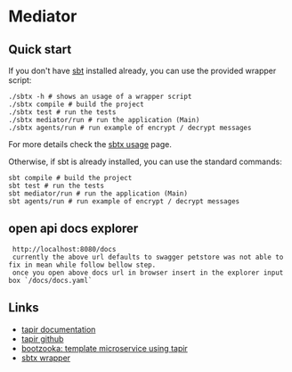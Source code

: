 # Mediator

## Quick start

If you don't have [sbt](https://www.scala-sbt.org) installed already, you can use the provided wrapper script:

```shell
./sbtx -h # shows an usage of a wrapper script
./sbtx compile # build the project
./sbtx test # run the tests
./sbtx mediator/run # run the application (Main)
./sbtx agents/run # run example of encrypt / decrypt messages
```

For more details check the [sbtx usage](https://github.com/dwijnand/sbt-extras#sbt--h) page.

Otherwise, if sbt is already installed, you can use the standard commands:

```shell
sbt compile # build the project
sbt test # run the tests
sbt mediator/run # run the application (Main)
sbt agents/run # run example of encrypt / decrypt messages
```

## open api docs explorer

```shell
 http://localhost:8080/docs 
 currently the above url defaults to swagger petstore was not able to fix in mean while follow bellow step.
 once you open above docs url in browser insert in the explorer input box `/docs/docs.yaml`
```

## Links

* [tapir documentation](https://tapir.softwaremill.com/en/latest/)
* [tapir github](https://github.com/softwaremill/tapir)
* [bootzooka: template microservice using tapir](https://softwaremill.github.io/bootzooka/)
* [sbtx wrapper](https://github.com/dwijnand/sbt-extras#installation)
